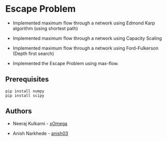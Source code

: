 # Escape Problem


* Implemented maximum flow through a network using Edmond Karp algorithm (using shortest path)

* Implemented maximum flow through a network using Capacity Scaling

* Implemented maximum flow through a network using Ford-Fulkerson (Depth first search)

* Implemented the Escape Problem using max-flow.

## Prerequisites

```
pip install numpy
pip install scipy

```

## Authors

* Neeraj Kulkarni - [xOmega](https://github.com/xOmega)

* Anish Narkhede - [anish03](https://github.com/anish03)

